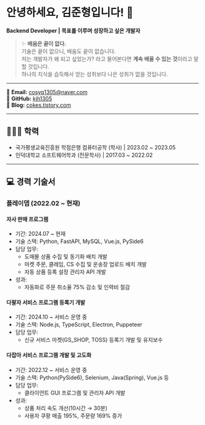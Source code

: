 # 안녕하세요, 김준형입니다! 👋

**Backend Developer | 목표를 이루며 성장하고 싶은 개발자**

> ✨ **배움은 끝이 없다.**  
> 기술은 끝이 없으니, 배움도 끝이 없습니다.  
> 저는 개발자가 왜 되고 싶었는가? 라고 물어본다면 **계속 배울 수 있는 것**이라고 말할 것입니다.  
> 하나의 지식을 습득해서 얻는 성취보다 나은 성취가 없을 것입니다.

---

📧 **Email:** cosyq1305@naver.com  
🐙 **GitHub:** [kjh1305](https://github.com/kjh1305)  
📖 **Blog:** [cokes.tistory.com](https://cokes.tistory.com)

---

## 👨🏼‍🏫 학력

- 국가평생교육진흥원 학점은행 컴퓨터공학 (학사) | 2023.02 ~ 2023.05
- 인덕대학교 소프트웨어학과 (전문학사) | 2017.03 ~ 2022.02

---

## 💻 경력 기술서

### 플레이뎁 (2022.02 ~ 현재)

#### 자사 판매 프로그램

- 기간: 2024.07 ~ 현재
- 기술 스택: Python, FastAPI, MySQL, Vue.js, PySide6
- 담당 업무:
    - 도매몰 상품 수집 및 동기화 배치 개발
    - 마켓 주문, 클레임, CS 수집 및 운송장 업로드 배치 개발
    - 자동 상품 등록 설정 관리자 API 개발
- 성과:
    - 자동화로 주문 취소율 75% 감소 및 인력비 절감

#### 다팔자 서비스 프로그램 등록기 개발

- 기간: 2024.10 ~ 서비스 운영 중
- 기술 스택: Node.js, TypeScript, Electron, Puppeteer
- 담당 업무:
    - 신규 서비스 마켓(GS_SHOP, TOSS) 등록기 개발 및 유지보수

#### 다잡아 서비스 프로그램 개발 및 고도화

- 기간: 2022.12 ~ 서비스 운영 중
- 기술 스택: Python(PySide6), Selenium, Java(Spring), Vue.js 등
- 담당 업무:
    - 클라이언트 GUI 프로그램 및 관리자 API 개발
- 성과:
    - 상품 처리 속도 개선(10시간 → 30분)
    - 사용자 쿠팡 매출 195%, 주문량 169% 증가
